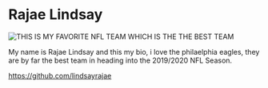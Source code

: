 # Rajae Lindsay
![THIS IS MY FAVORITE NFL TEAM WHICH IS THE THE BEST TEAM](https://media0.giphy.com/media/l4pT9BRzjlYnZpmkE/source.gif)

My name is Rajae Lindsay and this my bio, i love the philaelphia eagles,
they are by far the best team in heading into the 2019/2020 NFL Season.

https://github.com/lindsayrajae